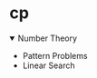 # cp
<details open>
 <summary>Number Theory</summary>
 <ul>
  <li>Pattern Problems</li>
  <li>Linear Search</li>
 </ul>
 
</details>
 

